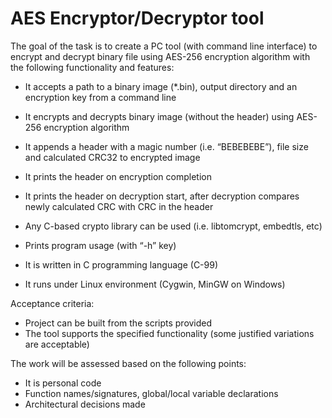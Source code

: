 # AES Encryptor/Decryptor tool

The goal of the task is to create a PC tool (with command line interface) to encrypt and decrypt binary file using AES-256 encryption algorithm with the following functionality and features:

  * It accepts a path to a binary image (\*.bin), output directory and an encryption key from a command line 
 
  * It encrypts and decrypts binary image (without the header) using AES-256 encryption algorithm
  * It appends a header with a magic number (i.e. “BEBEBEBE”), file size and calculated CRC32 to encrypted image
  * It prints the header on encryption completion
  * It prints the header on decryption start, after decryption compares newly calculated CRC with CRC in the header
  * Any C-based crypto library can be used (i.e. libtomcrypt, embedtls, etc)
  * Prints program usage (with “-h” key)
  * It is written in C programming language (C-99)
  * It runs under Linux environment (Cygwin, MinGW on Windows)

Acceptance criteria:
 * Project can be built from the scripts provided
 * The tool supports the specified functionality (some justified variations are acceptable) 

The work will be assessed based on the following points:
 * It is personal code
 * Function names/signatures, global/local variable declarations
 * Architectural decisions made
